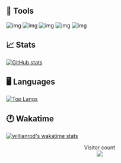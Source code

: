 ## 🔧 Tools

![img](https://img.shields.io/badge/OS-linux-9cf?style=flat-square&logo=linux)
![img](https://img.shields.io/badge/Lang-rust-9cf?style=flat-square&logo=rust)
![img](https://img.shields.io/badge/Distro-arch-9cf?style=flat-square&logo=arch-linux)
![img](https://img.shields.io/badge/Shell-zsh-9cf?style=flat-square&logo=gnu)
![img](https://img.shields.io/badge/Pkg%20Manager-pacman-9cf?style=flat-square&logo=git-lfs)

## 📈 Stats

[![GitHub stats](https://github-readme-stats.vercel.app/api?username=electron271&show_icons=true&theme=synthwave)](https://github.com/electron271/electron271)

## 🖥️ Languages
[![Top Langs](https://github-readme-stats.vercel.app/api/top-langs/?username=electron271&langs_count=10&exclude_repo=TerminalInATerminal&layout=compact)](https://github.com/electron271/electron271)

## 🕐 Wakatime

[![willianrod's wakatime stats](https://github-readme-stats.vercel.app/api/wakatime?username=electron271)](https://github.com/electron271/electron271)

<p align="center"> 
  Visitor count<br>
  <img src="https://profile-counter.glitch.me/electron271/count.svg" />
</p>


